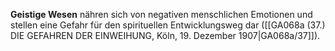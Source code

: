 
**Geistige Wesen** nähren sich von negativen menschlichen Emotionen und stellen eine Gefahr für den spirituellen Entwicklungsweg dar ([[GA068a (37.) DIE GEFAHREN DER EINWEIHUNG, Köln, 19. Dezember 1907|GA068a/37]]).
